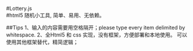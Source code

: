 #Lottery.js  
#html5 随机小工具, 简单、易用、无依赖。

##Tips
1、输入的内容需要用空格隔开；please type every item delimited by whitespace.
2、全Html5 和 css 实现，没有框架，方便部署和本地使用。 
   可以使用其他框架替代，精简逻辑；